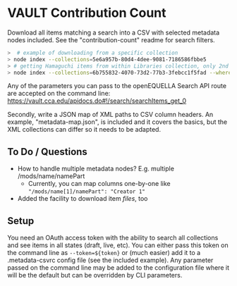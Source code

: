 # VAULT Contribution Count

Download all items matching a search into a CSV with selected metadata nodes included. See the "contribution-count" readme for search filters.

```sh
>  # example of downloading from a specific collection
> node index --collections=5e6a957b-80d4-4dee-9081-7186586fbbe5
> # getting Hamaguchi items from within Libraries collection, only 2nd part is necessary
> node index --collections=6b755832-4070-73d2-77b3-3febcc1f5fad --where="/xml/mods/relatedItem/title = 'Hamaguchi Study Print Collection'"
```

Any of the parameters you can pass to the openEQUELLA Search API route are accepted on the command line: https://vault.cca.edu/apidocs.do#!/search/searchItems_get_0

Secondly, write a JSON map of XML paths to CSV column headers. An example, "metadata-map.json", is included and it covers the basics, but the XML collections can differ so it needs to be adapted.

## To Do / Questions

* How to handle multiple metadata nodes? E.g. multiple /mods/name/namePart
  * Currently, you can map columns one-by-one like `"/mods/name[1]/namePart": "Creator 1"`
* Added the facility to download item _files_, too

## Setup

You need an OAuth access token with the ability to search all collections and see items in all states (draft, live, etc). You can either pass this token on the command line as `--token=${token}` or (much easier) add it to a .metadata-csvrc config file (see the included example). Any parameter passed on the command line may be added to the configuration file where it will be the default but can be overridden by CLI parameters.
